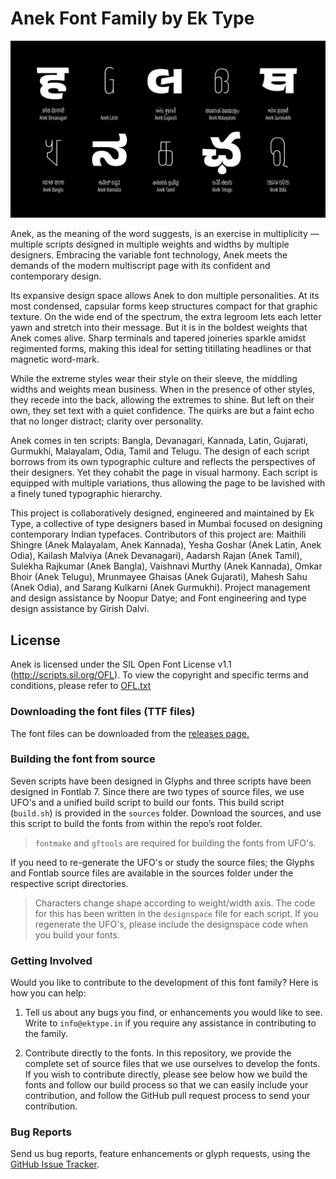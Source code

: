 Anek Font Family by Ek Type
===========================
![Anek Multi-script Typefamily Sample Image](promotion/Anek_Header.gif)

Anek, as the meaning of the word suggests, is an exercise in multiplicity — multiple scripts designed in multiple weights and widths by multiple designers. Embracing the variable font technology, Anek meets the demands of the modern multiscript page with its confident and contemporary design.

Its expansive design space allows Anek to don multiple personalities. At its most condensed, capsular forms keep structures compact for that graphic texture. On the wide end of the spectrum, the extra legroom lets each letter yawn and stretch into their message. But it is in the boldest weights that Anek comes alive. Sharp terminals and tapered joineries sparkle amidst regimented forms, making this ideal for setting titillating headlines or that magnetic word-mark.

While the extreme styles wear their style on their sleeve, the middling widths and weights mean business. When in the presence of other styles, they recede into the back, allowing the extremes to shine. But left on their own, they set text with a quiet confidence. The quirks are but a faint echo that no longer distract; clarity over personality.

Anek comes in ten scripts: Bangla, Devanagari, Kannada, Latin, Gujarati, Gurmukhi, Malayalam, Odia, Tamil and Telugu. The design of each script borrows from its own typographic culture and reflects the perspectives of their designers. Yet they cohabit the page in visual harmony. Each script is equipped with multiple variations, thus allowing the page to be lavished with a finely tuned typographic hierarchy.

This project is collaboratively designed, engineered and maintained by Ek Type, a collective of type designers based in Mumbai focused on designing contemporary Indian typefaces. Contributors of this project are: Maithili Shingre (Anek Malayalam, Anek Kannada), Yesha Goshar (Anek Latin, Anek Odia), Kailash Malviya (Anek Devanagari), Aadarsh Rajan (Anek Tamil), Sulekha Rajkumar (Anek Bangla), Vaishnavi Murthy (Anek Kannada), Omkar Bhoir (Anek Telugu), Mrunmayee Ghaisas (Anek Gujarati), Mahesh Sahu (Anek Odia), and Sarang Kulkarni (Anek Gurmukhi). Project management and design assistance by Noopur Datye; and Font engineering and type design assistance by Girish Dalvi.

License
-------
Anek is licensed under the SIL Open Font License v1.1 (<http://scripts.sil.org/OFL>). To view the copyright and specific terms and conditions, please refer to [OFL.txt](OFL.txt)

### Downloading the font files (TTF files)

The font files can be downloaded from the [releases page.](https://github.com/EkType/Anek/releases)

### Building the font from source
Seven scripts have been designed in Glyphs and three scripts have been designed in Fontlab 7. Since there are two types of source files, we use UFO's and a unified build script to build our fonts. This build script (`build.sh`) is provided in the `sources` folder. Download the sources, and use this script to build the fonts from within the repo’s root folder.  
> `fontmake` and `gftools` are required for building the fonts from UFO's. 

If you need to re-generate the UFO's or study the source files; the Glyphs and Fontlab source files are available in the sources folder under the respective script directories.

> Characters change shape according to weight/width axis. The code for this has been written in the `designspace` file for each script. If you regenerate the UFO's, please include the designspace code when you build your fonts.

### Getting Involved

Would you like to contribute to the development of this font family? Here is how you can help:

1. Tell us about any bugs you find, or enhancements you would like to see. Write to `info@ektype.in` if you require any assistance in contributing to the family.

2. Contribute directly to the fonts. In this repository, we provide the complete set of source files that we use ourselves to develop the fonts. If you wish to contribute directly, please see below how we build the fonts and follow our build process so that we can easily include your contribution, and follow the GitHub pull request process to send your contribution.

### Bug Reports

Send us bug reports, feature enhancements or glyph requests, using the [GitHub Issue Tracker](https://github.com/EkType/Anek/issues/).